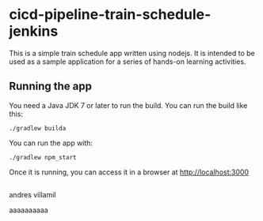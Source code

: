 # cicd-pipeline-train-schedule-jenkins

This is a simple train schedule app written using nodejs. It is intended to be used as a sample application for a series of hands-on learning activities.

## Running the app

You need a Java JDK 7 or later to run the build. You can run the build like this:

    ./gradlew builda

You can run the app with:

    ./gradlew npm_start

Once it is running, you can access it in a browser at [http://localhost:3000](http://localhost:3000)

##
andres villamil 

aaaaaaaaaa
